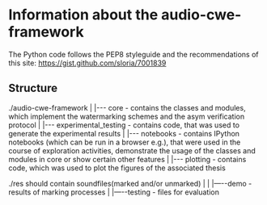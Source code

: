 # Information about the audio-cwe-framework

The Python code follows the PEP8 styleguide and the recommendations of this site: https://gist.github.com/sloria/7001839

Structure
--------------------------------------------------
./audio-cwe-framework 
|
|--- core - contains the classes and modules, which implement the watermarking schemes and the asym verification protocol
|
|--- experimental_testing - contains code, that was used to generate the experimental results
|
|--- notebooks - contains IPython notebooks (which can be run in a browser e.g.), that were used in the course of
      exploration activities, demonstrate the usage of the classes and modules in core or show  certain other features
|
|--- plotting - contains code, which was used to plot the figures of the associated thesis

./res should contain soundfiles(marked and/or unmarked) 
|
|
|—--demo - results of marking processes
|
|—--testing - files for evaluation

